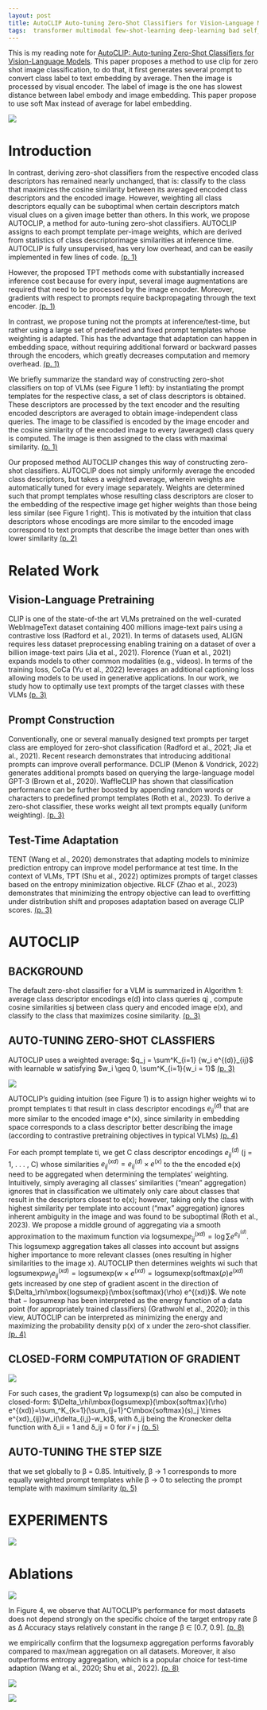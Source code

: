 ```yaml
---
layout: post
title: AutoCLIP Auto-tuning Zero-Shot Classifiers for Vision-Language Models
tags:  transformer multimodal few-shot-learning deep-learning bad self_supervised zero-shot clip auto-clip image-classification imagenet
---
```


This is my reading note for [AutoCLIP: Auto-tuning Zero-Shot Classifiers for Vision-Language Models](http://arxiv.org/abs/2309.16414). This paper proposes a method to use clip for zero shot image classification, to do that, it first generates several prompt to convert class label to text embedding by average. Then the image is processed by visual encoder. The label of image is the one has slowest distance between label embody and image embedding. This paper propose to use soft Max instead of average for label embedding.

![](https://raw.githubusercontent.com/zhangtemplar/zhangtemplar.github.io/master/uPic/metzenAutoCLIPAutotuningZeroShot2023-2-x103-y368.png) 

# Introduction
In contrast, deriving zero-shot classifiers from the respective encoded class descriptors has remained nearly unchanged, that is: classify to the class that maximizes the cosine similarity between its averaged encoded class descriptors and the encoded image. However, weighting all class descriptors equally can be suboptimal when certain descriptors match visual clues on a given image better than others. In this work, we propose AUTOCLIP, a method for auto-tuning zero-shot classifiers. AUTOCLIP assigns to each prompt template per-image weights, which are derived from statistics of class descriptorimage similarities at inference time. AUTOCLIP is fully unsupervised, has very low overhead, and can be easily implemented in few lines of code. [(p. 1)](zotero://open-pdf/library/items/5YTTPAQG?page=1&annotation=WABSI3FP)

However, the proposed TPT methods come with substantially increased inference cost because for every input, several image augmentations are required that need to be processed by the image encoder. Moreover, gradients with respect to prompts require backpropagating through the text encoder. [(p. 1)](zotero://open-pdf/library/items/5YTTPAQG?page=1&annotation=VAAUX8X7)

In contrast, we propose tuning not the prompts at inference/test-time, but rather using a large set of predefined and fixed prompt templates whose weighting is adapted. This has the advantage that adaptation can happen in embedding space, without requiring additional forward or backward passes through the encoders, which greatly decreases computation and memory overhead. [(p. 1)](zotero://open-pdf/library/items/5YTTPAQG?page=1&annotation=TF7RWEQU)

We briefly summarize the standard way of constructing zero-shot classifiers on top of VLMs (see Figure 1 left): by instantiating the prompt templates for the respective class, a set of class descriptors is obtained. These descriptors are processed by the text encoder and the resulting encoded descriptors are averaged to obtain image-independent class queries. The image to be classified is encoded by the image encoder and the cosine similarity of the encoded image to every (averaged) class query is computed. The image is then assigned to the class with maximal similarity. [(p. 1)](zotero://open-pdf/library/items/5YTTPAQG?page=1&annotation=VH35JQEF)

Our proposed method AUTOCLIP changes this way of constructing zero-shot classifiers. AUTOCLIP does not simply uniformly average the encoded class descriptors, but takes a weighted average, wherein weights are automatically tuned for every image separately. Weights are determined such that prompt templates whose resulting class descriptors are closer to the embedding of the respective image get higher weights than those being less similar (see Figure 1 right). This is motivated by the intuition that class descriptors whose encodings are more similar to the encoded image correspond to text prompts that describe the image better than ones with lower similarity [(p. 2)](zotero://open-pdf/library/items/5YTTPAQG?page=2&annotation=VCIK5SGX)

# Related Work
## Vision-Language Pretraining
CLIP is one of the state-of-the art VLMs pretrained on the well-curated WebImageText dataset containing 400 millions image-text pairs using a contrastive loss (Radford et al., 2021). In terms of datasets used, ALIGN requires less dataset preprocessing enabling training on a dataset of over a billion image-text pairs (Jia et al., 2021). Florence (Yuan et al., 2021) expands models to other common modalities (e.g., videos). In terms of the training loss, CoCa (Yu et al., 2022) leverages an additional captioning loss allowing models to be used in generative applications.  In our work, we study how to optimally use text prompts of the target classes with these VLMs [(p. 3)](zotero://open-pdf/library/items/5YTTPAQG?page=3&annotation=A8F8JQWW)

## Prompt Construction
Conventionally, one or several manually designed text prompts per target class are employed for zero-shot classification (Radford et al., 2021; Jia et al., 2021). Recent research demonstrates that introducing additional prompts can improve overall performance. DCLIP (Menon & Vondrick, 2022) generates additional prompts based on querying the large-language model GPT-3 (Brown et al., 2020). WaffleCLIP has shown that classification performance can be further boosted by appending random words or characters to predefined prompt templates (Roth et al., 2023). To derive a zero-shot classifier, these works weight all text prompts equally (uniform weighting). [(p. 3)](zotero://open-pdf/library/items/5YTTPAQG?page=3&annotation=XBFRSAQN)

## Test-Time Adaptation
TENT (Wang et al., 2020) demonstrates that adapting models to minimize prediction entropy can improve model performance at test time. In the context of VLMs, TPT (Shu et al., 2022) optimizes prompts of target classes based on the entropy minimization objective. RLCF (Zhao et al., 2023) demonstrates that minimizing the entropy objective can lead to overfitting under distribution shift and proposes adaptation based on average CLIP scores. [(p. 3)](zotero://open-pdf/library/items/5YTTPAQG?page=3&annotation=BDSV4CK2)

# AUTOCLIP
## BACKGROUND
The default zero-shot classifier for a VLM is summarized in Algorithm 1: average class descriptor encodings e(d) into class queries qj , compute cosine similarities sj between class query and encoded image e(x), and classify to the class that maximizes cosine similarity. [(p. 3)](zotero://open-pdf/library/items/5YTTPAQG?page=3&annotation=UDIPSZ4A)

## AUTO-TUNING ZERO-SHOT CLASSFIERS
AUTOCLIP uses a weighted average: $q_j = \sum^K_{i=1} {w_i e^{(d)}_{ij}$ with learnable w satisfying $w_i \geq 0, \sum^K_{i=1}{w_i = 1}$ [(p. 3)](zotero://open-pdf/library/items/5YTTPAQG?page=3&annotation=JWFIRHFI)

![](https://raw.githubusercontent.com/zhangtemplar/zhangtemplar.github.io/master/uPic/metzenAutoCLIPAutotuningZeroShot2023-4-x103-y578.png) 

AUTOCLIP’s guiding intuition (see Figure 1) is to assign higher weights wi to prompt templates ti that result in class descriptor encodings $e^{(d)}_{ij}$ that are more similar to the encoded image e^(x), since similarity in embedding space corresponds to a class descriptor better describing the image (according to contrastive pretraining objectives in typical VLMs) [(p. 4)](zotero://open-pdf/library/items/5YTTPAQG?page=4&annotation=VVBEANAU)

For each prompt template ti, we get C class descriptor encodings $e^{(d)}_{ij}$ (j = 1, . . . , C) whose similarities $e^{(xd)}_{ij}=e^{(d)}_{ij}\times e^(x)$ to the the encoded e(x) need to be aggregated when determining the templates’ weighting. Intuitively, simply averaging all classes’ similarities (“mean” aggregation) ignores that in classification we ultimately only care about classes that result in the descriptors closest to e(x); however, taking only the class with highest similarity per template into account (“max” aggregation) ignores inherent ambiguity in the image and was found to be suboptimal (Roth et al., 2023). We propose a middle ground of aggregating via a smooth approximation to the maximum function via $\mbox{logsumexp}e^{(xd)}_{ij}=\log{\sum{e^{e^{(d)}_{ij}}}}$. This logsumexp aggregation takes all classes into account but assigns higher importance to more relevant classes (ones resulting in higher similarities to the image x). AUTOCLIP then determines weights wi such that $\mbox{logsumexp}w_i e^{(xd)}_{ij}=\mbox{logsumexp}(w\times e^{(xd)}=\mbox{logsumexp}(\mbox{softmax}(\rho) e^{(xd)}$ gets increased by one step of gradient ascent in the direction of $\Delta_\rhi\mbox{logsumexp}(\mbox{softmax}(\rho) e^{(xd)}$. We note that − logsumexp has been interpreted as the energy function of a data point (for appropriately trained classifiers) (Grathwohl et al., 2020); in this view, AUTOCLIP can be interpreted as minimizing the energy and maximizing the probability density p(x) of x under the zero-shot classifier. [(p. 4)](zotero://open-pdf/library/items/5YTTPAQG?page=4&annotation=JIWPK94V)

## CLOSED-FORM COMPUTATION OF GRADIENT
![](https://raw.githubusercontent.com/zhangtemplar/zhangtemplar.github.io/master/uPic/metzenAutoCLIPAutotuningZeroShot2023-5-x101-y493.png) 

For such cases, the gradient ∇ρ logsumexp(s) can also be computed in closed-form: $\Delta_\rhi\mbox{logsumexp}(\mbox{softmax}(\rho) e^{(xd)}=\sum_^K_{k=1}(\sum_{j=1}^C\mbox{softmax}(s)_j \times e^{xd}_{ij})w_i(\delta_{i,j}-w_k)$, with δ_ij being the Kronecker delta function with δ_ii = 1 and δ_ij = 0 for i ̸= j [(p. 5)](zotero://open-pdf/library/items/5YTTPAQG?page=5&annotation=8SFVJZL8)

## AUTO-TUNING THE STEP SIZE
that we set globally to β = 0.85. Intuitively, β → 1 corresponds to more equally weighted prompt templates while β → 0 to selecting the prompt template with maximum similarity [(p. 5)](zotero://open-pdf/library/items/5YTTPAQG?page=5&annotation=J4IEYRMR)

# EXPERIMENTS
![](https://raw.githubusercontent.com/zhangtemplar/zhangtemplar.github.io/master/uPic/metzenAutoCLIPAutotuningZeroShot2023-7-x104-y398.png) 

# Ablations
![](https://raw.githubusercontent.com/zhangtemplar/zhangtemplar.github.io/master/uPic/metzenAutoCLIPAutotuningZeroShot2023-8-x103-y544.png) 

In Figure 4, we observe that AUTOCLIP’s performance for most datasets does not depend strongly on the specific choice of the target entropy rate β as ∆ Accuracy stays relatively constant in the range β ∈ [0.7, 0.9]. [(p. 8)](zotero://open-pdf/library/items/5YTTPAQG?page=8&annotation=MQ947RQN)

we empirically confirm that the logsumexp aggregation performs favorably compared to max/mean aggregation on all datasets. Moreover, it also outperforms entropy aggregation, which is a popular choice for test-time adaption (Wang et al., 2020; Shu et al., 2022). [(p. 8)](zotero://open-pdf/library/items/5YTTPAQG?page=8&annotation=BRZFVYJP)

![](https://raw.githubusercontent.com/zhangtemplar/zhangtemplar.github.io/master/uPic/metzenAutoCLIPAutotuningZeroShot2023-9-x103-y505.png) 

![](https://raw.githubusercontent.com/zhangtemplar/zhangtemplar.github.io/master/uPic/metzenAutoCLIPAutotuningZeroShot2023-9-x102-y251.png)
